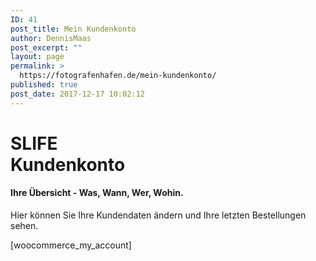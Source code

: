 ```yaml
---
ID: 41
post_title: Mein Kundenkonto
author: DennisMaas
post_excerpt: ""
layout: page
permalink: >
  https://fotografenhafen.de/mein-kundenkonto/
published: true
post_date: 2017-12-17 10:02:12
---
```

<h1>SLIFE<br>Kundenkonto</h1>		
			<h4>Ihre Übersicht - Was, Wann, Wer, Wohin.</h4>		
		<p>Hier können Sie Ihre Kundendaten ändern und Ihre letzten Bestellungen sehen.</p>[woocommerce_my_account]